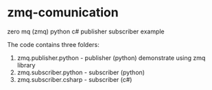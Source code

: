 # zmq-comunication
zero mq (zmq) python c# publisher subscriber example

The code contains three folders:
1. zmq.publisher.python - publisher (python) demonstrate using zmq library
2. zmq.subscriber.python - subscriber (python)
3. zmq.subscriber.csharp - subscriber (c#)
